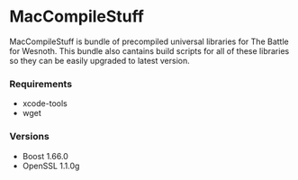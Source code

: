 # MacCompileStuff
MacCompileStuff is bundle of precompiled universal libraries for The Battle for Wesnoth. This bundle also cantains build scripts for all of these libraries so they can be easily upgraded to latest version.

### Requirements
* xcode-tools
* wget

### Versions
* Boost 1.66.0
* OpenSSL 1.1.0g


